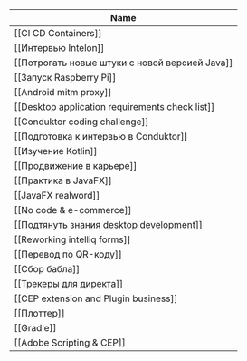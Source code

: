 |Name|
|---|
|[[CI CD Containers]]|
|[[Интервью Intelon]]|
|[[Потрогать новые штуки с новой версией Java]]|
|[[Запуск Raspberry Pi]]|
|[[Android mitm proxy]]|
|[[Desktop application requirements check list]]|
|[[Conduktor coding challenge]]|
|[[Подготовка к интервью в Conduktor]]|
|[[Изучение Kotlin]]|
|[[Продвижение в карьере]]|
|[[Практика в JavaFX]]|
|[[JavaFX realword]]|
|[[No code & e-commerce]]|
|[[Подтянуть знания desktop development]]|
|[[Reworking intelliq forms]]|
|[[Перевод по QR-коду]]|
|[[Сбор бабла]]|
|[[Трекеры для директа]]|
|[[CEP extension and Plugin business]]|
|[[Плоттер]]|
|[[Gradle]]|
|[[Adobe Scripting & CEP]]|